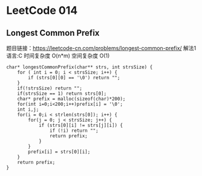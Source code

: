 # LeetCode 014
## Longest Common Prefix
题目链接：https://leetcode-cn.com/problems/longest-common-prefix/
解法1 语言:C 时间复杂度 O(n*m) 空间复杂度 O(1)
```
char* longestCommonPrefix(char** strs, int strsSize) {
    for ( int i = 0; i < strsSize; i++) {
        if (strs[0][0] == '\0') return "";
    }
    if(!strsSize) return "";
    if(strsSize == 1) return strs[0];
    char* prefix = malloc(sizeof(char)*200);
    for(int i=0;i<200;i++)prefix[i] = '\0';
    int i,j;
    for(i = 0;i < strlen(strs[0]); i++) {
        for(j = 0; j < strsSize; j++) {  
            if (strs[0][i] != strs[j][i]) {
                if (!i) return "";
                return prefix;   
            }
        }
        prefix[i] = strs[0][i];
    }
    return prefix;
}
```
